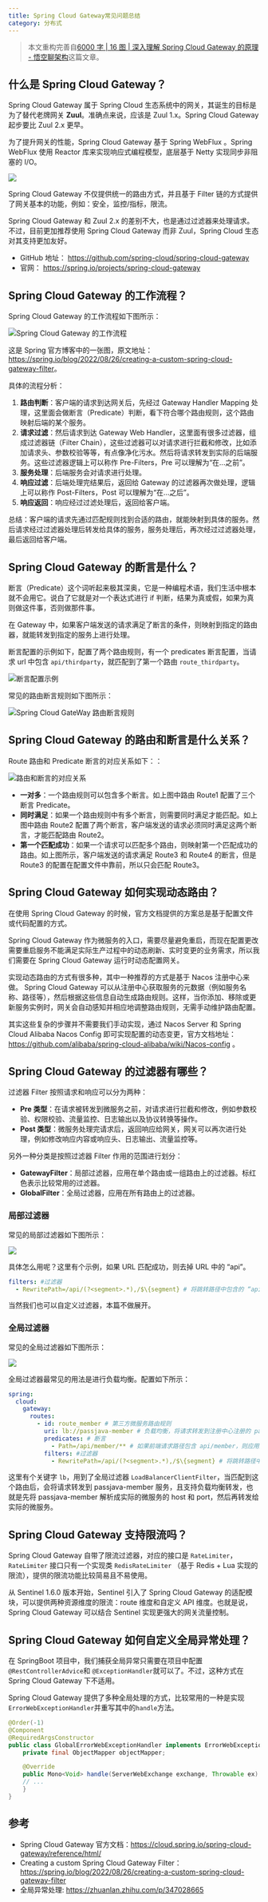```yaml
---
title: Spring Cloud Gateway常见问题总结
category: 分布式
---
```


> 本文重构完善自[6000 字 | 16 图 | 深入理解 Spring Cloud Gateway 的原理 - 悟空聊架构](https://mp.weixin.qq.com/s/XjFYsP1IUqNzWqXZdJn-Aw)这篇文章。

## 什么是 Spring Cloud Gateway？

Spring Cloud Gateway 属于 Spring Cloud 生态系统中的网关，其诞生的目标是为了替代老牌网关 **Zuul**。准确点来说，应该是 Zuul 1.x。Spring Cloud Gateway 起步要比 Zuul 2.x 更早。

为了提升网关的性能，Spring Cloud Gateway 基于 Spring WebFlux 。Spring WebFlux 使用 Reactor 库来实现响应式编程模型，底层基于 Netty 实现同步非阻塞的 I/O。

![](https://oss.javaguide.cn/github/javaguide/system-design/distributed-system/api-gateway/springcloud-gateway-%20demo.png)

Spring Cloud Gateway 不仅提供统一的路由方式，并且基于 Filter 链的方式提供了网关基本的功能，例如：安全，监控/指标，限流。

Spring Cloud Gateway 和 Zuul 2.x 的差别不大，也是通过过滤器来处理请求。不过，目前更加推荐使用 Spring Cloud Gateway 而非 Zuul，Spring Cloud 生态对其支持更加友好。

- GitHub 地址： <https://github.com/spring-cloud/spring-cloud-gateway>
- 官网： <https://spring.io/projects/spring-cloud-gateway>

## Spring Cloud Gateway 的工作流程？

Spring Cloud Gateway 的工作流程如下图所示：

![Spring Cloud Gateway 的工作流程](https://oss.javaguide.cn/github/javaguide/system-design/distributed-system/api-gateway/spring-cloud-gateway-workflow.png)

这是 Spring 官方博客中的一张图，原文地址：<https://spring.io/blog/2022/08/26/creating-a-custom-spring-cloud-gateway-filter>。

具体的流程分析：

1. **路由判断**：客户端的请求到达网关后，先经过 Gateway Handler Mapping 处理，这里面会做断言（Predicate）判断，看下符合哪个路由规则，这个路由映射后端的某个服务。
2. **请求过滤**：然后请求到达 Gateway Web Handler，这里面有很多过滤器，组成过滤器链（Filter Chain），这些过滤器可以对请求进行拦截和修改，比如添加请求头、参数校验等等，有点像净化污水。然后将请求转发到实际的后端服务。这些过滤器逻辑上可以称作 Pre-Filters，Pre 可以理解为“在...之前”。
3. **服务处理**：后端服务会对请求进行处理。
4. **响应过滤**：后端处理完结果后，返回给 Gateway 的过滤器再次做处理，逻辑上可以称作 Post-Filters，Post 可以理解为“在...之后”。
5. **响应返回**：响应经过过滤处理后，返回给客户端。

总结：客户端的请求先通过匹配规则找到合适的路由，就能映射到具体的服务。然后请求经过过滤器处理后转发给具体的服务，服务处理后，再次经过过滤器处理，最后返回给客户端。

## Spring Cloud Gateway 的断言是什么？

断言（Predicate）这个词听起来极其深奥，它是一种编程术语，我们生活中根本就不会用它。说白了它就是对一个表达式进行 if 判断，结果为真或假，如果为真则做这件事，否则做那件事。

在 Gateway 中，如果客户端发送的请求满足了断言的条件，则映射到指定的路由器，就能转发到指定的服务上进行处理。

断言配置的示例如下，配置了两个路由规则，有一个 predicates 断言配置，当请求 url 中包含 `api/thirdparty`，就匹配到了第一个路由 `route_thirdparty`。

![断言配置示例](https://oss.javaguide.cn/github/javaguide/system-design/distributed-system/api-gateway/spring-cloud-gateway-predicate-example.png)

常见的路由断言规则如下图所示：

![Spring Cloud GateWay 路由断言规则](https://oss.javaguide.cn/github/javaguide/system-design/distributed-system/api-gateway/spring-cloud-gateway-predicate-rules.png)

## Spring Cloud Gateway 的路由和断言是什么关系？

Route 路由和 Predicate 断言的对应关系如下：：

![路由和断言的对应关系](https://oss.javaguide.cn/github/javaguide/system-design/distributed-system/api-gateway/spring-cloud-gateway-predicate-route.png)

- **一对多**：一个路由规则可以包含多个断言。如上图中路由 Route1 配置了三个断言 Predicate。
- **同时满足**：如果一个路由规则中有多个断言，则需要同时满足才能匹配。如上图中路由 Route2 配置了两个断言，客户端发送的请求必须同时满足这两个断言，才能匹配路由 Route2。
- **第一个匹配成功**：如果一个请求可以匹配多个路由，则映射第一个匹配成功的路由。如上图所示，客户端发送的请求满足 Route3 和 Route4 的断言，但是 Route3 的配置在配置文件中靠前，所以只会匹配 Route3。

## Spring Cloud Gateway 如何实现动态路由？

在使用 Spring Cloud Gateway 的时候，官方文档提供的方案总是基于配置文件或代码配置的方式。

Spring Cloud Gateway 作为微服务的入口，需要尽量避免重启，而现在配置更改需要重启服务不能满足实际生产过程中的动态刷新、实时变更的业务需求，所以我们需要在 Spring Cloud Gateway 运行时动态配置网关。

实现动态路由的方式有很多种，其中一种推荐的方式是基于 Nacos 注册中心来做。 Spring Cloud Gateway 可以从注册中心获取服务的元数据（例如服务名称、路径等），然后根据这些信息自动生成路由规则。这样，当你添加、移除或更新服务实例时，网关会自动感知并相应地调整路由规则，无需手动维护路由配置。

其实这些复杂的步骤并不需要我们手动实现，通过 Nacos Server 和 Spring Cloud Alibaba Nacos Config 即可实现配置的动态变更，官方文档地址：<https://github.com/alibaba/spring-cloud-alibaba/wiki/Nacos-config> 。

## Spring Cloud Gateway 的过滤器有哪些？

过滤器 Filter 按照请求和响应可以分为两种：

- **Pre 类型**：在请求被转发到微服务之前，对请求进行拦截和修改，例如参数校验、权限校验、流量监控、日志输出以及协议转换等操作。
- **Post 类型**：微服务处理完请求后，返回响应给网关，网关可以再次进行处理，例如修改响应内容或响应头、日志输出、流量监控等。

另外一种分类是按照过滤器 Filter 作用的范围进行划分：

- **GatewayFilter**：局部过滤器，应用在单个路由或一组路由上的过滤器。标红色表示比较常用的过滤器。
- **GlobalFilter**：全局过滤器，应用在所有路由上的过滤器。

### 局部过滤器

常见的局部过滤器如下图所示：

![](https://oss.javaguide.cn/github/javaguide/system-design/distributed-system/api-gateway/spring-cloud-gateway-gatewayfilters.png)

具体怎么用呢？这里有个示例，如果 URL 匹配成功，则去掉 URL 中的 “api”。

```yaml
filters: #过滤器
  - RewritePath=/api/(?<segment>.*),/$\{segment} # 将跳转路径中包含的 “api” 替换成空
```

当然我们也可以自定义过滤器，本篇不做展开。

### 全局过滤器

常见的全局过滤器如下图所示：

![](https://oss.javaguide.cn/github/javaguide/system-design/distributed-system/api-gateway/spring-cloud-gateway-globalfilters.png)

全局过滤器最常见的用法是进行负载均衡。配置如下所示：

```yaml
spring:
  cloud:
    gateway:
      routes:
        - id: route_member # 第三方微服务路由规则
          uri: lb://passjava-member # 负载均衡，将请求转发到注册中心注册的 passjava-member 服务
          predicates: # 断言
            - Path=/api/member/** # 如果前端请求路径包含 api/member，则应用这条路由规则
          filters: #过滤器
            - RewritePath=/api/(?<segment>.*),/$\{segment} # 将跳转路径中包含的api替换成空
```

这里有个关键字 `lb`，用到了全局过滤器 `LoadBalancerClientFilter`，当匹配到这个路由后，会将请求转发到 passjava-member 服务，且支持负载均衡转发，也就是先将 passjava-member 解析成实际的微服务的 host 和 port，然后再转发给实际的微服务。

## Spring Cloud Gateway 支持限流吗？

Spring Cloud Gateway 自带了限流过滤器，对应的接口是 `RateLimiter`，`RateLimiter` 接口只有一个实现类 `RedisRateLimiter` （基于 Redis + Lua 实现的限流），提供的限流功能比较简易且不易使用。

从 Sentinel 1.6.0 版本开始，Sentinel 引入了 Spring Cloud Gateway 的适配模块，可以提供两种资源维度的限流：route 维度和自定义 API 维度。也就是说，Spring Cloud Gateway 可以结合 Sentinel 实现更强大的网关流量控制。

## Spring Cloud Gateway 如何自定义全局异常处理？

在 SpringBoot 项目中，我们捕获全局异常只需要在项目中配置 `@RestControllerAdvice`和 `@ExceptionHandler`就可以了。不过，这种方式在 Spring Cloud Gateway 下不适用。

Spring Cloud Gateway 提供了多种全局处理的方式，比较常用的一种是实现`ErrorWebExceptionHandler`并重写其中的`handle`方法。

```java
@Order(-1)
@Component
@RequiredArgsConstructor
public class GlobalErrorWebExceptionHandler implements ErrorWebExceptionHandler {
    private final ObjectMapper objectMapper;

    @Override
    public Mono<Void> handle(ServerWebExchange exchange, Throwable ex) {
    // ...
    }
}
```

## 参考

- Spring Cloud Gateway 官方文档：<https://cloud.spring.io/spring-cloud-gateway/reference/html/>
- Creating a custom Spring Cloud Gateway Filter：<https://spring.io/blog/2022/08/26/creating-a-custom-spring-cloud-gateway-filter>
- 全局异常处理: <https://zhuanlan.zhihu.com/p/347028665>


